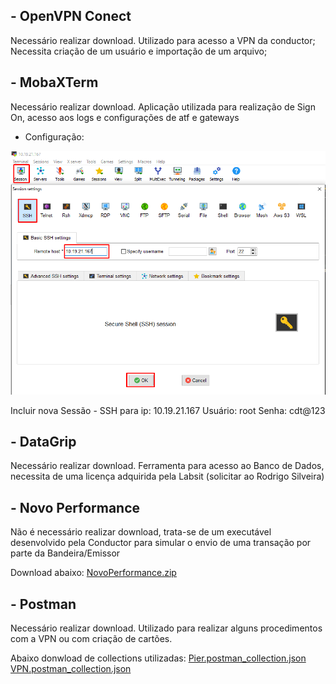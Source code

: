 ## - OpenVPN Conect
Necessário realizar download.
Utilizado para acesso a VPN da conductor;
Necessita criação de um usuário e importação de um arquivo;


## - MobaXTerm
Necessário realizar download.
Aplicação utilizada para realização de Sign On, acesso aos logs e configurações de atf e gateways
- Configuração:

![image.png](/.attachments/image-ca7fd295-26d7-4022-880e-d64505d74df9.png)

Incluir nova Sessão - SSH para ip: 10.19.21.167
Usuário: root
Senha: cdt@123

## - DataGrip
Necessário realizar download.
Ferramenta para acesso ao Banco de Dados, necessita de uma licença adquirida pela Labsit (solicitar ao Rodrigo Silveira)

## - Novo Performance
Não é necessário realizar download, trata-se de um executável desenvolvido pela Conductor para simular o envio de uma transação por parte da Bandeira/Emissor

Download abaixo:
[NovoPerformance.zip](/.attachments/NovoPerformance-ad935684-d5d8-4ca2-ade9-03d040b4c107.zip)

## - Postman
Necessário realizar download.
Utilizado para realizar alguns procedimentos com a VPN ou com criação de cartões.

Abaixo donwload de collections utilizadas:
[Pier.postman_collection.json](/.attachments/Pier.postman_collection-bfafea14-535e-496d-95a6-f34139611dc7.json)
[VPN.postman_collection.json](/.attachments/VPN.postman_collection-ab58c6eb-5593-4ad9-b2d0-b3ba43ecddf2.json)